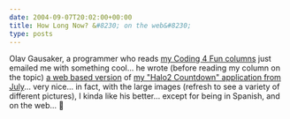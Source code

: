 ```yaml
---
date: 2004-09-07T20:02:00+00:00
title: How Long Now? &#8230; on the web&#8230;
type: posts
---
```

Olav Gausaker, a programmer who reads [my Coding 4 Fun columns](http://msdn.microsoft.com/vbasic/using/columns/code4fun/default.aspx) just emailed me with something cool... he wrote (before reading my column on the topic) [a web based version](http://www.herzios.com/halo2/) of [my "Halo2 Countdown" application from July](http://msdn.microsoft.com/vbasic/using/columns/code4fun/default.aspx?pull=/library/en-us/dncodefun/html/code4fun07012004.asp)... very nice... in fact, with the large images (refresh to see a variety of different pictures), I kinda like his better... except for being in Spanish, and on the web... 🙂
